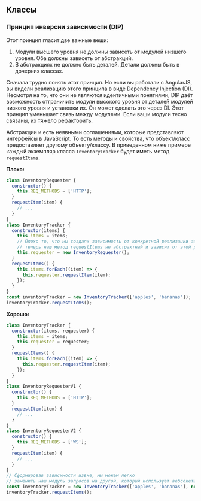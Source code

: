 ## **Классы**
### Принцип инверсии зависимости \(DIP\)
Этот принцип гласит две важные вещи: 

1. Модули высшего уровня не должны зависеть от модулей низшего уровня. Оба должны зависеть от абстракций.
2. В абстракциях не должно быть деталей. Детали должны быть в дочерних классах.

Сначала трудно понять этот принцип. Но если вы работали с AngularJS, вы видели реализацию этого принципа в виде Dependency Injection \(DI\). Несмотря на то, что они не являются идентичными понятиями, DIP даёт возможность отграничить модули высокого уровня от деталей модулей низкого уровня и установки их. Он может сделать это через DI. Этот принцип уменьшает связь между модулями. Если ваши модули тесно связаны, их тяжело рефакторить. 

Абстракции и есть неявными соглашениями, которые представляют интерфейсы в JavaScript. То есть методы и свойства, что объект/класс предоставляет другому объекту/классу. В приведенном ниже примере каждый экземпляр класса `InventoryTracker` будет иметь метод `requestItems`.

**Плохо:**
```javascript
class InventoryRequester {
  constructor() {
    this.REQ_METHODS = ['HTTP'];
  }
  requestItem(item) {
    // ...
  }
}
class InventoryTracker {
  constructor(items) {
    this.items = items;
    // Плохо то, что мы создали зависимость от конкретной реализации запроса.
    // теперь наш метод requestItems не абстрактный и зависит от этой реализации
    this.requester = new InventoryRequester();
  }
  requestItems() {
    this.items.forEach((item) => {
      this.requester.requestItem(item);
    });
  }
}
const inventoryTracker = new InventoryTracker(['apples', 'bananas']);
inventoryTracker.requestItems();
```

**Хорошо:**
```javascript
class InventoryTracker {
  constructor(items, requester) {
    this.items = items;
    this.requester = requester;
  }
  requestItems() {
    this.items.forEach((item) => {
      this.requester.requestItem(item);
    });
  }
}
class InventoryRequesterV1 {
  constructor() {
    this.REQ_METHODS = ['HTTP'];
  }
  requestItem(item) {
    // ...
  }
}
class InventoryRequesterV2 {
  constructor() {
    this.REQ_METHODS = ['WS'];
  }
  requestItem(item) {
    // ...
  }
}
// Сформировав зависимости извне, мы можем легко
// заменить наш модуль запросов на другой, который использует вебсокеты
const inventoryTracker = new InventoryTracker(['apples', 'bananas'], new InventoryRequesterV2());
inventoryTracker.requestItems();
```